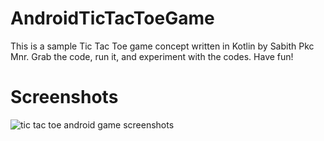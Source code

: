 # AndroidTicTacToeGame
This is a sample Tic Tac Toe game concept written in Kotlin by Sabith Pkc Mnr. Grab the code, run it, and experiment with the codes. Have fun!

# Screenshots
![tic tac toe android game screenshots](https://user-images.githubusercontent.com/19226563/40244373-5103fff4-5ae0-11e8-823e-b2f72667a2d3.png)

